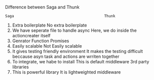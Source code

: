 Difference between Saga and Thunk 

    Saga                                         Thunk
1. Extra boilerplate                           No extra boilerplate
2. We have seperate file to handle async      Here, we do inside the actioncreater itself 
3. Genrator Function                          Promises 
4. Easily scalable                            Not Easily scalable
5. It gives testing friendly environment      It makes the testing difficult beccause asyn task and actions are wrriten together
6. To integrate, we habe to install           This is default middleware
 3rd party libraries
7. This is powerful library                   It is lightweighted middleware